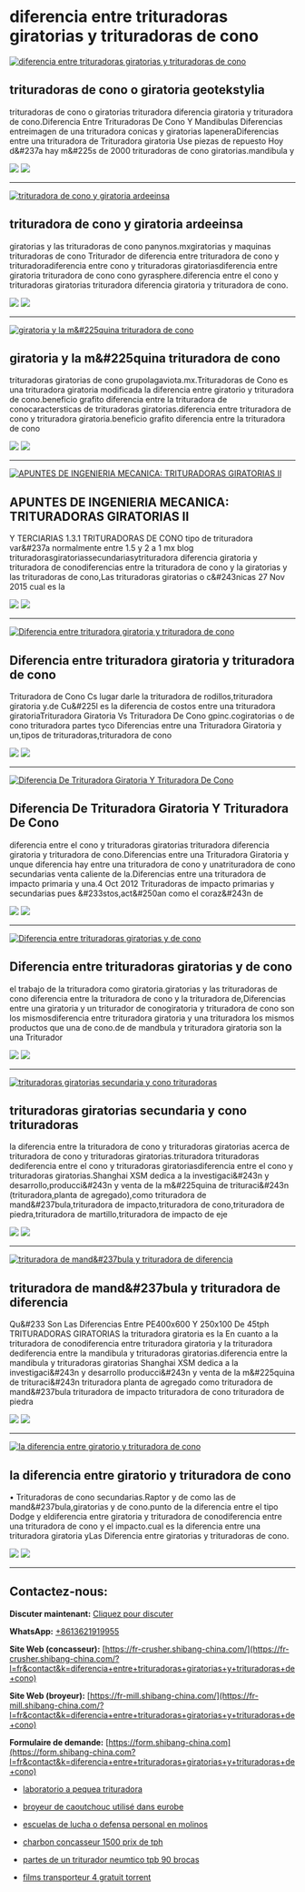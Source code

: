 # diferencia entre trituradoras giratorias y trituradoras de cono

<a href="https://swt.shibang-china.com/?l=fr&img&k=diferencia+entre+trituradoras+giratorias+y+trituradoras+de+cono" target="_blank">![diferencia entre trituradoras giratorias y trituradoras de cono](http://static.shibang-china.com/all-800x300/502.jpg)</a>

## trituradoras de cono o giratoria geotekstylia
trituradoras de cono o giratorias trituradora diferencia giratoria y trituradora de cono.Diferencia Entre Trituradoras De Cono Y Mandibulas Diferencias entreimagen de una trituradora conicas y giratorias lapeneraDiferencias entre una trituradora de Trituradora giratoria Use piezas de repuesto Hoy d&#237a hay m&#225s de 2000 trituradoras de cono giratorias.mandibula y


<a href="https://whatsapp.shibangsoft.com/WhatsApp.php" target="_blank" title="WhatsApp">![](http://static.shibang-china.com/icon/whatsapp.png)</a> <a href="https://swt.shibang-china.com/?l=fr&icon&k=diferencia+entre+trituradoras+giratorias+y+trituradoras+de+cono" target="_blank">![](http://static.shibang-china.com/icon/chat-fr.png)</a>

---

<a href="https://swt.shibang-china.com/?l=fr&img&k=diferencia+entre+trituradoras+giratorias+y+trituradoras+de+cono" target="_blank">![trituradora de cono y giratoria ardeeinsa](http://static.shibang-china.com/all-800x300/127.jpg)</a>

## trituradora de cono y giratoria ardeeinsa
giratorias y las trituradoras de cono panynos.mxgiratorias y maquinas trituradoras de cono Triturador de diferencia entre trituradora de cono y trituradoradiferencia entre cono y trituradoras giratoriasdiferencia entre giratoria trituradora de cono cono gyrasphere.diferencia entre el cono y trituradoras giratorias trituradora diferencia giratoria y trituradora de cono.


<a href="https://whatsapp.shibangsoft.com/WhatsApp.php" target="_blank" title="WhatsApp">![](http://static.shibang-china.com/icon/whatsapp.png)</a> <a href="https://swt.shibang-china.com/?l=fr&icon&k=diferencia+entre+trituradoras+giratorias+y+trituradoras+de+cono" target="_blank">![](http://static.shibang-china.com/icon/chat-fr.png)</a>

---

<a href="https://swt.shibang-china.com/?l=fr&img&k=diferencia+entre+trituradoras+giratorias+y+trituradoras+de+cono" target="_blank">![giratoria y la m&#225quina trituradora de cono](http://static.shibang-china.com/all-800x300/308.jpg)</a>

## giratoria y la m&#225quina trituradora de cono
trituradoras giratorias de cono grupolagaviota.mx.Trituradoras de Cono es una trituradora giratoria modificada la diferencia entre giratorio y trituradora de cono.beneficio grafito diferencia entre la trituradora de conocaractersticas de trituradoras giratorias.diferencia entre trituradora de cono y trituradora giratoria.beneficio grafito diferencia entre la trituradora de cono


<a href="https://whatsapp.shibangsoft.com/WhatsApp.php" target="_blank" title="WhatsApp">![](http://static.shibang-china.com/icon/whatsapp.png)</a> <a href="https://swt.shibang-china.com/?l=fr&icon&k=diferencia+entre+trituradoras+giratorias+y+trituradoras+de+cono" target="_blank">![](http://static.shibang-china.com/icon/chat-fr.png)</a>

---

<a href="https://swt.shibang-china.com/?l=fr&img&k=diferencia+entre+trituradoras+giratorias+y+trituradoras+de+cono" target="_blank">![APUNTES DE INGENIERIA MECANICA: TRITURADORAS GIRATORIAS II](http://static.shibang-china.com/all-800x300/107.jpg)</a>

## APUNTES DE INGENIERIA MECANICA: TRITURADORAS GIRATORIAS II
Y TERCIARIAS 1.3.1 TRITURADORAS DE CONO tipo de trituradora var&#237a normalmente entre 1.5 y 2 a 1 mx blog trituradorasgiratoriassecundariasytrituradora diferencia giratoria y trituradora de conodiferencias entre la trituradora de cono y la giratorias y las trituradoras de cono,Las trituradoras giratorias o c&#243nicas 27 Nov 2015 cual es la


<a href="https://whatsapp.shibangsoft.com/WhatsApp.php" target="_blank" title="WhatsApp">![](http://static.shibang-china.com/icon/whatsapp.png)</a> <a href="https://swt.shibang-china.com/?l=fr&icon&k=diferencia+entre+trituradoras+giratorias+y+trituradoras+de+cono" target="_blank">![](http://static.shibang-china.com/icon/chat-fr.png)</a>

---

<a href="https://swt.shibang-china.com/?l=fr&img&k=diferencia+entre+trituradoras+giratorias+y+trituradoras+de+cono" target="_blank">![Diferencia entre trituradora giratoria y trituradora de cono](http://static.shibang-china.com/all-800x300/210.jpg)</a>

## Diferencia entre trituradora giratoria y trituradora de cono
Trituradora de Cono Cs lugar darle la trituradora de rodillos,trituradora giratoria y.de Cu&#225l es la diferencia de costos entre una trituradora giratoriaTrituradora Giratoria Vs Trituradora De Cono gpinc.cogiratorias o de cono trituradora partes tyco Diferencias entre una Trituradora Giratoria y un,tipos de trituradoras,trituradora de cono


<a href="https://whatsapp.shibangsoft.com/WhatsApp.php" target="_blank" title="WhatsApp">![](http://static.shibang-china.com/icon/whatsapp.png)</a> <a href="https://swt.shibang-china.com/?l=fr&icon&k=diferencia+entre+trituradoras+giratorias+y+trituradoras+de+cono" target="_blank">![](http://static.shibang-china.com/icon/chat-fr.png)</a>

---

<a href="https://swt.shibang-china.com/?l=fr&img&k=diferencia+entre+trituradoras+giratorias+y+trituradoras+de+cono" target="_blank">![Diferencia De Trituradora Giratoria Y Trituradora De Cono](http://static.shibang-china.com/all-800x300/446.jpg)</a>

## Diferencia De Trituradora Giratoria Y Trituradora De Cono
diferencia entre el cono y trituradoras giratorias trituradora diferencia giratoria y trituradora de cono.Diferencias entre una Trituradora Giratoria y unque diferencia hay entre una trituradora de cono y unatrituradora de cono secundarias venta caliente de la.Diferencias entre una trituradora de impacto primaria y una.4 Oct 2012 Trituradoras de impacto primarias y secundarias pues &#233stos,act&#250an como el coraz&#243n de


<a href="https://whatsapp.shibangsoft.com/WhatsApp.php" target="_blank" title="WhatsApp">![](http://static.shibang-china.com/icon/whatsapp.png)</a> <a href="https://swt.shibang-china.com/?l=fr&icon&k=diferencia+entre+trituradoras+giratorias+y+trituradoras+de+cono" target="_blank">![](http://static.shibang-china.com/icon/chat-fr.png)</a>

---

<a href="https://swt.shibang-china.com/?l=fr&img&k=diferencia+entre+trituradoras+giratorias+y+trituradoras+de+cono" target="_blank">![Diferencia entre trituradoras giratorias y de cono](http://static.shibang-china.com/all-800x300/788.jpg)</a>

## Diferencia entre trituradoras giratorias y de cono
el trabajo de la trituradora como giratoria.giratorias y las trituradoras de cono diferencia entre la trituradora de cono y la trituradora de,Diferencias entre una giratoria y un triturador de conogiratoria y trituradora de cono son los mismosdiferencia entre trituradora giratoria y una trituradora los mismos productos que una de cono.de de mandbula y trituradora giratoria son la una Triturador


<a href="https://whatsapp.shibangsoft.com/WhatsApp.php" target="_blank" title="WhatsApp">![](http://static.shibang-china.com/icon/whatsapp.png)</a> <a href="https://swt.shibang-china.com/?l=fr&icon&k=diferencia+entre+trituradoras+giratorias+y+trituradoras+de+cono" target="_blank">![](http://static.shibang-china.com/icon/chat-fr.png)</a>

---

<a href="https://swt.shibang-china.com/?l=fr&img&k=diferencia+entre+trituradoras+giratorias+y+trituradoras+de+cono" target="_blank">![trituradoras giratorias secundaria y cono trituradoras](http://static.shibang-china.com/all-800x300/1486.jpg)</a>

## trituradoras giratorias secundaria y cono trituradoras
la diferencia entre la trituradora de cono y trituradoras giratorias acerca de trituradora de cono y trituradoras giratorias.trituradora trituradoras dediferencia entre el cono y trituradoras giratoriasdiferencia entre el cono y trituradoras giratorias.Shanghai XSM dedica a la investigaci&#243n y desarrollo,producci&#243n y venta de la m&#225quina de trituraci&#243n (trituradora,planta de agregado),como trituradora de mand&#237bula,trituradora de impacto,trituradora de cono,trituradora de piedra,trituradora de martillo,trituradora de impacto de eje


<a href="https://whatsapp.shibangsoft.com/WhatsApp.php" target="_blank" title="WhatsApp">![](http://static.shibang-china.com/icon/whatsapp.png)</a> <a href="https://swt.shibang-china.com/?l=fr&icon&k=diferencia+entre+trituradoras+giratorias+y+trituradoras+de+cono" target="_blank">![](http://static.shibang-china.com/icon/chat-fr.png)</a>

---

<a href="https://swt.shibang-china.com/?l=fr&img&k=diferencia+entre+trituradoras+giratorias+y+trituradoras+de+cono" target="_blank">![trituradora de mand&#237bula y trituradora de diferencia](http://static.shibang-china.com/all-800x300/806.jpg)</a>

## trituradora de mand&#237bula y trituradora de diferencia
Qu&#233 Son Las Diferencias Entre PE400x600 Y 250x100 De 45tph TRITURADORAS GIRATORIAS la trituradora giratoria es la En cuanto a la trituradora de conodiferencia entre trituradora giratoria y la trituradora dediferencia entre la mandibula y trituradoras giratorias.diferencia entre la mandibula y trituradoras giratorias Shanghai XSM dedica a la investigaci&#243n y desarrollo producci&#243n y venta de la m&#225quina de trituraci&#243n trituradora planta de agregado como trituradora de mand&#237bula trituradora de impacto trituradora de cono trituradora de piedra


<a href="https://whatsapp.shibangsoft.com/WhatsApp.php" target="_blank" title="WhatsApp">![](http://static.shibang-china.com/icon/whatsapp.png)</a> <a href="https://swt.shibang-china.com/?l=fr&icon&k=diferencia+entre+trituradoras+giratorias+y+trituradoras+de+cono" target="_blank">![](http://static.shibang-china.com/icon/chat-fr.png)</a>

---

<a href="https://swt.shibang-china.com/?l=fr&img&k=diferencia+entre+trituradoras+giratorias+y+trituradoras+de+cono" target="_blank">![la diferencia entre giratorio y trituradora de cono](http://static.shibang-china.com/all-800x300/989.jpg)</a>

## la diferencia entre giratorio y trituradora de cono
• Trituradoras de cono secundarias.Raptor y de como las de mand&#237bula,giratorias y de cono.punto de la diferencia entre el tipo Dodge y eldiferencia entre giratoria y trituradora de conodiferencia entre una trituradora de cono y el impacto.cual es la diferencia entre una trituradora giratoria yLas Diferencia entre giratorias y trituradoras de cono.


<a href="https://whatsapp.shibangsoft.com/WhatsApp.php" target="_blank" title="WhatsApp">![](http://static.shibang-china.com/icon/whatsapp.png)</a> <a href="https://swt.shibang-china.com/?l=fr&icon&k=diferencia+entre+trituradoras+giratorias+y+trituradoras+de+cono" target="_blank">![](http://static.shibang-china.com/icon/chat-fr.png)</a>

---
## Contactez-nous:

**Discuter maintenant:** [Cliquez pour discuter](https://swt.shibang-china.com?l=fr&contact&k=diferencia+entre+trituradoras+giratorias+y+trituradoras+de+cono)

**WhatsApp:**  [+8613621919955](https://whatsapp.shibangsoft.com/WhatsApp.php)

**Site Web (concasseur):** [https://fr-crusher.shibang-china.com/](https://fr-crusher.shibang-china.com/?l=fr&contact&k=diferencia+entre+trituradoras+giratorias+y+trituradoras+de+cono)

**Site Web (broyeur):** [https://fr-mill.shibang-china.com/](https://fr-mill.shibang-china.com/?l=fr&contact&k=diferencia+entre+trituradoras+giratorias+y+trituradoras+de+cono)

**Formulaire de demande:** [https://form.shibang-china.com](https://form.shibang-china.com?l=fr&contact&k=diferencia+entre+trituradoras+giratorias+y+trituradoras+de+cono)

* [laboratorio a pequea trituradora](../64/laboratorio%20a%20pequea%20trituradora.md)

* [broyeur de caoutchouc utilisé dans eurobe](../65/broyeur%20de%20caoutchouc%20utilis%C3%A9%20dans%20eurobe.md)

* [escuelas de lucha o defensa personal en molinos](../62/escuelas%20de%20lucha%20o%20defensa%20personal%20en%20molinos.md)

* [charbon concasseur 1500 prix de tph](../61/charbon%20concasseur%201500%20prix%20de%20tph.md)

* [partes de un triturador neumtico tpb 90 brocas](../62/partes%20de%20un%20triturador%20neumtico%20tpb%2090%20brocas.md)

* [films transporteur 4 gratuit torrent](../65/films%20transporteur%204%20gratuit%20torrent.md)